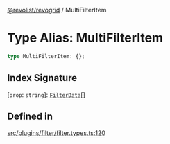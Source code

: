 [@revolist/revogrid](README.md) / MultiFilterItem

# Type Alias: MultiFilterItem

```ts
type MultiFilterItem: {};
```

## Index Signature

 \[`prop`: `string`\]: [`FilterData`](TypeAlias.FilterData.md)[]

## Defined in

[src/plugins/filter/filter.types.ts:120](https://github.com/revolist/revogrid/blob/cef5db5acf21deb63962d633ec5e3d088dfc6c5b/src/plugins/filter/filter.types.ts#L120)
